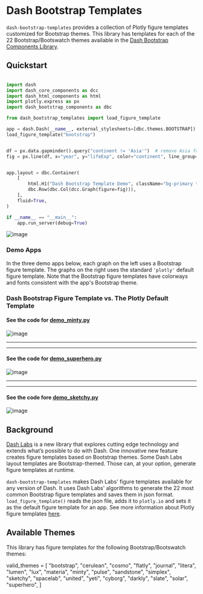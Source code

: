 # Dash Bootstrap Templates

`dash-bootstrap-templates` provides a collection of Plotly figure templates customized for Bootstrap themes. 
This library has templates for each of the 22 Bootstrap/Bootswatch themes available in the
[Dash Bootstrap Components Library](https://dash-bootstrap-components.opensource.faculty.ai/).

## Quickstart

```python

import dash
import dash_core_components as dcc
import dash_html_components as html
import plotly.express as px
import dash_bootstrap_components as dbc

from dash_bootstrap_templates import load_figure_template

app = dash.Dash(__name__, external_stylesheets=[dbc.themes.BOOTSTRAP])
load_figure_template("bootstrap")


df = px.data.gapminder().query("continent != 'Asia'")  # remove Asia for visibility
fig = px.line(df, x="year", y="lifeExp", color="continent", line_group="country")


app.layout = dbc.Container(
    [
        html.H1("Dash Bootstrap Template Demo", className="bg-primary text-white p-2"),
        dbc.Row(dbc.Col(dcc.Graph(figure=fig))),
    ],
    fluid=True,
)

if __name__ == "__main__":
    app.run_server(debug=True)
```
![image](https://user-images.githubusercontent.com/72614349/115889093-7c7a1000-a408-11eb-8bff-7773327016e8.png)




### Demo Apps
In the three demo apps below,
each graph on the left uses a Bootstrap figure template.  The graphs on the right uses the standard `'plotly'` 
default figure template. Note that the Bootstrap figure templates have colorways and fonts consistent
with the app's Bootstrap theme.



### Dash Bootstrap Figure Template vs. The Plotly Default Template

####  See the code for [demo_minty.py](https://github.com/AnnMarieW/dash-bootstrap-templates/blob/main/demo_minty.py)
![image](https://user-images.githubusercontent.com/72614349/115800602-d4286500-a38f-11eb-90d3-b6c96f5367ae.png)

---
---
#### See the code for [demo_superhero.py](https://github.com/AnnMarieW/dash-bootstrap-templates/blob/main/demo_superhero.py)
![image](https://user-images.githubusercontent.com/72614349/115800753-1a7dc400-a390-11eb-941d-3fe1de842ce6.png)

---
---

#### See the code fore [demo_sketchy.py](https://github.com/AnnMarieW/dash-bootstrap-templates/blob/main/demo_sketchy.py)
![image](https://user-images.githubusercontent.com/72614349/115800865-45681800-a390-11eb-9e69-2b6ea0c7538c.png)



## Background

[Dash Labs](https://community.plotly.com/t/introducing-dash-labs/52087) is a new library that explores cutting edge technology and extends what’s possible to do with Dash. 
One innovative new feature creates figure templates based on Bootstrap themes. Some Dash Labs layout templates are Bootstrap-themed.  Those can, at your option, generate figure templates at runtime.

`dash-bootstrap-templates` makes Dash Labs' figure templates available for any version of Dash. It uses Dash Labs' 
algorithms to generate the 22 most common Bootstrap figure
templates and saves them in json format.   `load_figure_template()` reads the json
file, adds it to `plotly.io` and sets it as the default figure template for an app.  See more 
information about  Plotly
figure templates [here](https://plotly.com/python/templates/).


## Available Themes

This library has figure templates for the following Bootstrap/Bootswatch themes:

valid_themes = [
    "bootstrap",
    "cerulean",
    "cosmo",
    "flatly",
    "journal",
    "litera",
    "lumen",
    "lux",
    "materia",
    "minty",
    "pulse",
    "sandstone",
    "simplex",
    "sketchy",
    "spacelab",
    "united",
    "yeti",
    "cyborg",
    "darkly",
    "slate",
    "solar",
    "superhero",
]

